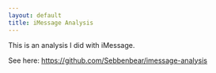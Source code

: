 ```yaml
---
layout: default
title: iMessage Analysis
---
```


This is an analysis I did with iMessage.

<!--break-->

See here: https://github.com/Sebbenbear/imessage-analysis
